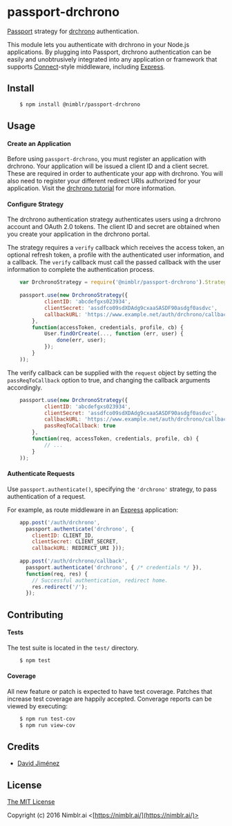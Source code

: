 # passport-drchrono

[Passport](http://passportjs.org/) strategy for [drchrono](https://www.drchrono.com/api/) authentication.

This module lets you authenticate with drchrono in your Node.js
applications.  By plugging into Passport, drchrono authentication
can be easily and unobtrusively integrated into any application or framework that supports 
[Connect](http://www.senchalabs.org/connect/)-style middleware, including
[Express](http://expressjs.com/).

## Install

```bash
    $ npm install @nimblr/passport-drchrono
```

## Usage

#### Create an Application

Before using `passport-drchrono`, you must register an application with drchrono.
Your application will be issued a client ID and a client secret.
These are required in order to authenticate your app with drchrono. You will also need
to register your different redirect URIs authorized for your application. Visit
the [drchrono tutorial](https://www.drchrono.com/api-docs/tutorial) for more information.

#### Configure Strategy

The drchrono authentication strategy authenticates users using a drchrono account
and OAuth 2.0 tokens. The client ID and secret are obtained when you create your application
in the drchrono portal.

The strategy requires a `verify` callback which receives the access token, an optional refresh token,
a profile with the authenticated user information, and a callback.
The `verify` callback must call the passed callback with the user information to complete the authentication process.

```js
    var DrchronoStrategy = require('@nimblr/passport-drchrono').Strategy
    
    passport.use(new DrchronoStrategy({
            clientID: 'abcdefgxs023934',
            clientSecret: 'assdfco09sdXDAdg9cxaaSASDF90asdgf0asdvc',
            callbackURL: 'https://www.example.net/auth/drchrono/callback'
        },
        function(accessToken, credentials, profile, cb) {
            User.findOrCreate(..., function (err, user) {
                done(err, user);
            });
        }
    ));
```
    
The verify callback can be supplied with the `request` object by setting the `passReqToCallback` option to true, and
changing the callback arguments accordingly.

```js
    passport.use(new DrchronoStrategy({
            clientID: 'abcdefgxs023934',
            clientSecret: 'assdfco09sdXDAdg9cxaaSASDF90asdgf0asdvc',
            callbackURL: 'https://www.example.net/auth/drchrono/callback',
            passReqToCallback: true
        },
        function(req, accessToken, credentials, profile, cb) {
            // ...
        }
    ));
```

#### Authenticate Requests

Use `passport.authenticate()`, specifying the `'drchrono'` strategy, to
pass authentication of a request.

For example, as route middleware in an [Express](http://expressjs.com/)
application:

```js
    app.post('/auth/drchrono',
      passport.authenticate('drchrono', { 
        clientID: CLIENT_ID, 
        clientSecret: CLIENT_SECRET, 
        callbackURL: REDIRECT_URI }));
    
    app.post('/auth/drchrono/callback', 
      passport.authenticate('drchrono', { /* credentials */ }),
      function(req, res) {
        // Successful authentication, redirect home.
        res.redirect('/');
      });
```

## Contributing

#### Tests

The test suite is located in the `test/` directory. 

```bash
    $ npm test
```

#### Coverage
All new feature or patch is expected to have test coverage. Patches that increase test coverage are
happily accepted. Converage reports can be viewed by executing:

```bash
    $ npm run test-cov
    $ npm run view-cov
```

## Credits

  - [David Jiménez](https://github.com/DJphilomath)

## License

[The MIT License](http://opensource.org/licenses/MIT)

Copyright (c) 2016 Nimblr.ai <[https://nimblr.ai/](https://nimblr.ai/)>
